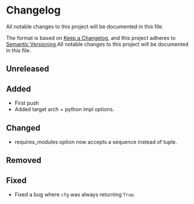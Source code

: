 # Changelog
All notable changes to this project will be documented in this file.

The format is based on [Keep a Changelog](https://keepachangelog.com/en/1.0.0/),
and this project adheres to [Semantic Versioning](https://semver.org/spec/v2.0.0.html).All notable changes to this project will be documented in this file.

## Unreleased

## Added
* First push
* Added target arch + python impl options.

## Changed
* requires_modules option now accepts a sequence instead of tuple.

## Removed

## Fixed
- Fixed a bug where `cfg` was always returning `True`.